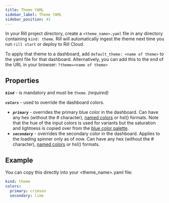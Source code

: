 ```yaml
---
title: Theme YAML
sidebar_label: Theme YAML
sidebar_position: 41
---
```


In your Rill project directory, create a `<theme_name>.yaml` file in any directory containing `kind: theme`. Rill will automatically ingest the theme next time you run `rill start` or deploy to Rill Cloud.

To apply that theme to a dashboard, add `default_theme: <name of theme>` to the yaml file for that dashboard. Alternatively, you can add this to the end of the URL in your browser: `?theme=<name of theme>`

## Properties

_**`kind`**_ - is mandatory and must be `theme`. _(required)_

_**`colors`**_ - used to override the dashboard colors.
  - _**`primary`**_ - overrides the primary blue color in the dashboard. Can have any hex (without the # character), [named colors](https://www.w3.org/TR/css-color-4/#named-colors) or hsl() formats. Note that the hue of the input colors is used for variants but the saturation and lightness is copied over from the [blue color palette](https://tailwindcss.com/docs/customizing-colors).
  - _**`secondary`**_ - overrides the secondary color in the dashboard. Applies to the loading spinner only as of now. Can have any hex (without the # character), [named colors](https://www.w3.org/TR/css-color-4/#named-colors) or hsl() formats.

## Example
You can copy this directly into your <theme_name>.yaml file:
```yaml
kind: theme
colors:
  primary: crimson 
  secondary: lime 
```
